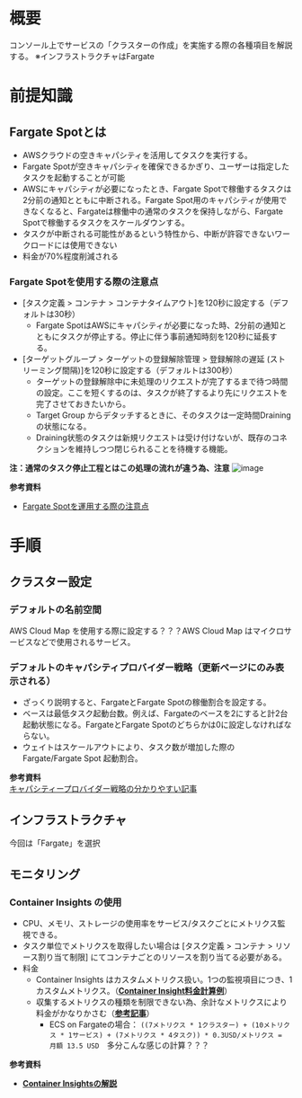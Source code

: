 # 概要
コンソール上でサービスの「クラスターの作成」を実施する際の各種項目を解説する。
※インフラストラクチャはFargate

# 前提知識
## Fargate Spotとは
- AWSクラウドの空きキャパシティを活用してタスクを実行する。
- Fargate Spotが空きキャパシティを確保できるかぎり、ユーザーは指定したタスクを起動することが可能
- AWSにキャパシティが必要になったとき、Fargate Spotで稼働するタスクは2分前の通知とともに中断される。Fargate Spot用のキャパシティが使用できなくなると、Fargateは稼働中の通常のタスクを保持しながら、Fargate Spotで稼働するタスクをスケールダウンする。
- タスクが中断される可能性があるという特性から、中断が許容できないワークロードには使用できない
- 料金が70%程度削減される  

### Fargate Spotを使用する際の注意点
- [タスク定義 > コンテナ > コンテナタイムアウト]を120秒に設定する（デフォルトは30秒）
  - Fargate SpotはAWSにキャパシティが必要になった時、2分前の通知とともにタスクが停止する。停止に伴う事前通知時刻を120秒に延長する。
- [ターゲットグループ > ターゲットの登録解除管理 > 登録解除の遅延 (ストリーミング間隔)]を120秒に設定する（デフォルトは300秒）
  - ターゲットの登録解除中に未処理のリクエストが完了するまで待つ時間の設定。ここを短くするのは、タスクが終了するより先にリクエストを完了させておきたいから。
  - Target Group からデタッチするときに、そのタスクは一定時間Drainingの状態になる。
  - Draining状態のタスクは新規リクエストは受け付けないが、既存のコネクションを維持しつつ閉じられることを待機する機能。 

**注：通常のタスク停止工程とはこの処理の流れが違う為、注意**
![image](https://github.com/adgjmptwgw/aws-practice/assets/66456130/b00cdcc7-b631-4f5c-bd75-2c643ed5aa4f)

**参考資料**  
- [Fargate Spotを運用する際の注意点](https://qiita.com/sugimount-a/items/1b64e1f2eb544e059371)

# 手順
## クラスター設定
### デフォルトの名前空間
AWS Cloud Map を使用する際に設定する？？？AWS Cloud Map はマイクロサービスなどで使用されるサービス。

### デフォルトのキャパシティプロバイダー戦略（更新ページにのみ表示される）
- ざっくり説明すると、FargateとFargate Spotの稼働割合を設定する。
- ベースは最低タスク起動台数。例えば、Fargateのベースを2にすると計2台起動状態になる。FargateとFargate Spotのどちらかは0に設定しなければならない。
- ウェイトはスケールアウトにより、タスク数が増加した際の Fargate/Fargate Spot 起動割合。

**参考資料**  
[キャパシティープロバイダー戦略の分かりやすい記事](https://dev.classmethod.jp/articles/fargate-spot-detail/)


## インフラストラクチャ
今回は「Fargate」を選択

## モニタリング
### Container Insights の使用
- CPU、メモリ、ストレージの使用率をサービス/タスクごとにメトリクス監視できる。
- タスク単位でメトリクスを取得したい場合は [タスク定義 > コンテナ > リソース割り当て制限] にてコンテナごとのリソースを割り当てる必要がある。
- 料金
  - Container Insights はカスタムメトリクス扱い。1つの監視項目につき、1カスタムメトリクス。（[**Container Insight料金計算例**]([https://calculator.aws/#/addService/CloudWatch](https://aws.amazon.com/jp/cloudwatch/pricing/))）
  - 収集するメトリクスの種類を制限できない為、余計なメトリクスにより料金がかなりかさむ（[**参考記事**](https://fintan.jp/page/6185/)）
    - ECS on Fargateの場合： ```((7メトリクス * 1クラスター) + (10メトリクス * 1サービス) + (7メトリクス * 4タスク)) * 0.3USD/メトリクス = 月額 13.5 USD```　多分こんな感じの計算？？？

**参考資料**  
- [**Container Insightsの解説**](https://dev.classmethod.jp/articles/how-to-check-container-cpu-usage-by-container-insights/)

